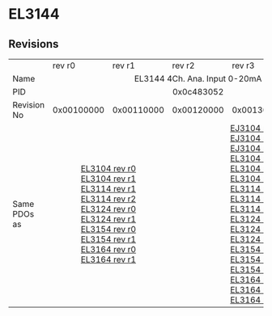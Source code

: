 # EL3144

## Revisions
<table>
<tr>
<td></td>
<td>rev r0</td>
<td>rev r1</td>
<td>rev r2</td>
<td>rev r3</td>
<td>rev r4</td>
</tr>
<tr>
<td>Name</td>
<td colspan=5 align="center">EL3144 4Ch. Ana. Input 0-20mA</td>
</tr>
<tr>
<td>PID</td>
<td colspan=5 align="center">0x0c483052</td>
</tr>
<tr>
<td>Revision No</td>
<td>0x00100000</td>
<td>0x00110000</td>
<td>0x00120000</td>
<td>0x00130000</td>
<td>0x00140000</td>
</tr>
<tr>
<td>Same PDOs as</td>
<td colspan=2 align="center"><a href="EL3104.md">EL3104 rev r0</a><br/><a href="EL3104.md">EL3104 rev r1</a><br/><a href="EL3114.md">EL3114 rev r1</a><br/><a href="EL3114.md">EL3114 rev r2</a><br/><a href="EL3124.md">EL3124 rev r0</a><br/><a href="EL3124.md">EL3124 rev r1</a><br/><a href="EL3154.md">EL3154 rev r0</a><br/><a href="EL3154.md">EL3154 rev r1</a><br/><a href="EL3164.md">EL3164 rev r0</a><br/><a href="EL3164.md">EL3164 rev r1</a></td>
<td colspan=3 align="center"><a href="EJ3104.md">EJ3104 rev r3</a><br/><a href="EJ3104.md">EJ3104 rev r4</a><br/><a href="EJ3104.md">EJ3104 rev r5</a><br/><a href="EL3104.md">EL3104 rev r2</a><br/><a href="EL3104.md">EL3104 rev r3</a><br/><a href="EL3104.md">EL3104 rev r4</a><br/><a href="EL3114.md">EL3114 rev r3</a><br/><a href="EL3114.md">EL3114 rev r4</a><br/><a href="EL3114.md">EL3114 rev r5</a><br/><a href="EL3124.md">EL3124 rev r2</a><br/><a href="EL3124.md">EL3124 rev r3</a><br/><a href="EL3124.md">EL3124 rev r4</a><br/><a href="EL3154.md">EL3154 rev r2</a><br/><a href="EL3154.md">EL3154 rev r3</a><br/><a href="EL3154.md">EL3154 rev r4</a><br/><a href="EL3164.md">EL3164 rev r2</a><br/><a href="EL3164.md">EL3164 rev r3</a><br/><a href="EL3164.md">EL3164 rev r4</a></td>
</tr>
</table>
